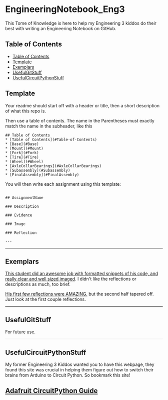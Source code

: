 # EngineeringNotebook_Eng3

This Tome of Knowledge is here to help my Engineering 3 kiddos do their best with writing an Engineering Notebook on GitHub.

## Table of Contents
* [Table of Contents](#Table-of-Contents)
* [Template](#Template)
* [Exemplars](#Exemplars)
* [UsefulGitStuff](#UsefulGitStuff)
* [UsefulCircuitPythonStuff](#UsefulCircuitPythonStuff)


## Template
Your readme should start off with a header or title, then a short description of what this repo is.

Then use a table of contents.  The name in the Parentheses must exactly match the name in the subheader, like this
~~~
## Table of Contents
* [Table of Contents](#Table-of-Contents)
* [Base](#Base)
* [Mount](#Mount)
* [Fork](#Fork)
* [Tire](#Tire)
* [Wheel](#Wheel)
* [AxleCollarBearings](#AxleCollarBearings)
* [Subassembly](#Subassembly)
* [FinalAssembly](#FinalAssembly)

~~~

You will then write each assignment using this template:
~~~

## AssignmentName

### Description

### Evidence

### Image

### Reflection

---
~~~
---

## Exemplars

[This student did an awesome job with formatted snippets of his code, and really clear and well sized imaged](https://github.com/lmiller87/CircuitPython).  I didn't like the reflections or descriptions as much, too brief.

[His first few reflections were AMAZING.](https://github.com/vwellmo57/CircuitPython/blob/master/README.md) but the second half tapered off.  Just look at the first couple reflections.

---

## UsefulGitStuff

 For future use.

---

## UsefulCircuitPythonStuff

My former Engineering 3 Kiddos wanted you to have this webpage, they found this site was crucial in helping them figure out how to switch their brains from Arduino to Circuit Python. So bookmark this site!

[Adafruit CircuitPython Guide](https://learn.adafruit.com/welcome-to-circuitpython/overview)
---

